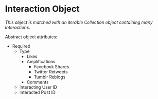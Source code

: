 <!--
Marked Style: Github
Custom Processor: false
-->
# Interaction Object

*This object is matched with an iterable Collection object containing many Interactions.*

Abstract object attributes:

* Required
    * Type
        - Likes
        - Amplifications
            + Facebook Shares
            + Twitter Retweets
            + Tumblr Reblogs
        - Comments
    * Interacting User ID
    * Interacted Post ID
